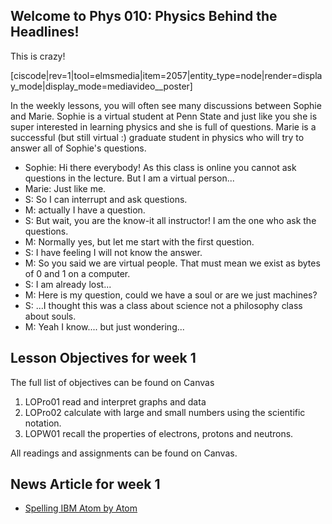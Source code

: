 ## Welcome to Phys 010: Physics Behind the Headlines!

This is crazy!

[ciscode|rev=1|tool=elmsmedia|item=2057|entity_type=node|render=display_mode|display_mode=mediavideo__poster]

In the weekly lessons, you will often see many discussions between Sophie and Marie. Sophie is a virtual student at Penn State and just like you she is super interested in learning physics and she is full of questions. Marie is a successful (but still virtual :) graduate student in physics who will try to answer all of Sophie's questions.

- Sophie: Hi there everybody! As this class is online you cannot ask questions in the lecture. But I am a virtual person...
- Marie: Just like me.
- S: So I can interrupt and ask questions.
- M: actually I have a question.
- S: But wait, you are the know-it all instructor! I am the one who ask the questions.
- M: Normally yes, but let me start with the first question.
- S: I have feeling I will not know the answer.
- M: So you said we are virtual people. That must mean we exist as bytes of 0 and 1 on a computer.
- S: I am already lost...
- M: Here is my question, could we have a soul or are we just machines?
- S: ...I thought this was a class about science not a philosophy class about souls.
- M: Yeah I know.... but just wondering...


## Lesson Objectives for week 1

The full list of objectives can be found on Canvas

1. LOPro01 read and interpret graphs and data
2. LOPro02 calculate with large and small numbers using the scientific notation.
3. LOPW01 recall the properties of electrons, protons and neutrons. 

All readings and assignments can be found on Canvas. 

## News Article for week 1

- [Spelling IBM Atom by Atom](http://www.nytimes.com/1990/04/05/us/2-researchers-spell-ibm-atom-by-atom.html?pagewanted=print&src=pm)
